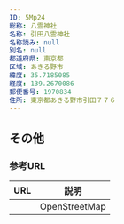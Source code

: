 ```yaml
---
ID: 5Mp24
総称: 八雲神社
名称: 引田八雲神社
名称読み: null
別名: null
都道府県: 東京都
区域: あきる野市
緯度: 35.7185085
経度: 139.2670086
郵便番号: 1970834
住所: 東京都あきる野市引田７７６
---
```


## その他

### 参考URL

| URL | 説明          |
| --- | ------------- |
|     | OpenStreetMap |
